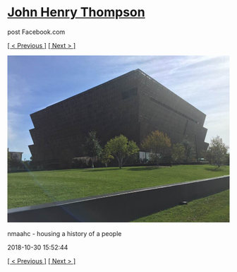 # [John Henry Thompson](../README.md)
post Facebook.com

[[ < Previous ]](2018-10-30-3.md) [[ Next > ]](2018-10-28-1.md)

[![](../media/2018-10-30/Timeline-Photos-nmaahc-housing-a-history-of-a-people.jpg)](../README.md)

nmaahc - housing a history of a people

2018-10-30 15:52:44

[[ < Previous ]](2018-10-30-3.md) [[ Next > ]](2018-10-28-1.md)